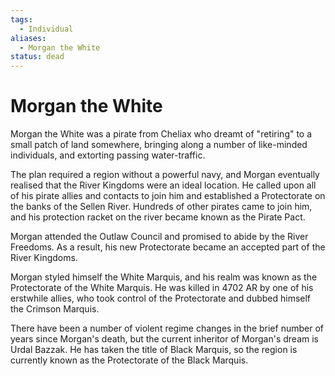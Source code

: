 ```yaml
---
tags:
  - Individual
aliases:
  - Morgan the White
status: dead
---
```

# Morgan the White
Morgan the White was a pirate from Cheliax who dreamt of "retiring" to a small patch of land somewhere, bringing along a number of like-minded individuals, and extorting passing water-traffic.

The plan required a region without a powerful navy, and Morgan eventually realised that the River Kingdoms were an ideal location. He called upon all of his pirate allies and contacts to join him and established a Protectorate on the banks of the Sellen River. Hundreds of other pirates came to join him, and his protection racket on the river became known as the Pirate Pact.

Morgan attended the Outlaw Council and promised to abide by the River Freedoms. As a result, his new Protectorate became an accepted part of the River Kingdoms.

Morgan styled himself the White Marquis, and his realm was known as the Protectorate of the White Marquis. He was killed in 4702 AR by one of his erstwhile allies, who took control of the Protectorate and dubbed himself the Crimson Marquis.

There have been a number of violent regime changes in the brief number of years since Morgan's death, but the current inheritor of Morgan's dream is Urdal Bazzak. He has taken the title of Black Marquis, so the region is currently known as the Protectorate of the Black Marquis.
